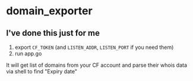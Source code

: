 # domain_exporter

## I've done this just for me

1. export `CF_TOKEN` (and `LISTEN_ADDR`, `LISTEN_PORT` if you need them)
2. run app.go

It will get list of domains from your CF account and parse their whois data via shell to find "Expiry date"
